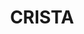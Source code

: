 ---
title: CRISTA
layout: post
image: "/assets/images/projects/crista.jpg"
post-image: "https://builtwithruby.com/assets/images/projects/crista.jpg"
description: CRISTA, Climate Resilient Infrastructure for Social Transformation and Adaptation, is a natural disaster recording mobile application where users can report incidents such as road and power damage, disasters, landslides, roadblocks, power outages, critical infrastructure damage due to high wind, etc. CRISTA is a project dedicated to combating this vulnerability. CRISTA uses geospatial data, real-time monitoring, vulnerability assessments, a crowdsourcing app, and a GIS dashboard to enhance climate resilience in the region. This project is an initiative of the Asian Institute of Technology (AIT), Thailand with support from the Asian Disaster Preparedness Center (ADPC), Thailand.
technology: Ruby on Rails, React Native, Next.js, React.js, AWS, PostgreSQL with PostGIS
available_on: Web, Mobile
type: Smart Communities
permalink: /crista/
website_link: https://crista-world.org
group: project
---